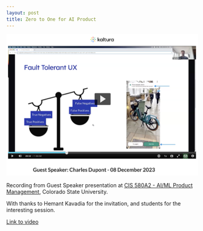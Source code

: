 ```yaml
---
layout: post
title: Zero to One for AI Product
---
```


![Presentation Video - screenshot](/images/zero-to-one-video-fault-tolerant-UX-screenshot.png)

Recording from Guest Speaker presentation at [CIS 580A2 - AI/ML Product Management](https://www.online.colostate.edu/courses/CIS/CIS580A2.dot), Colorado State University.

With thanks to Hemant Kavadia for the invitation, and students for the interesting session.

[Link to video](https://www.kaltura.com/index.php/extwidget/preview/partner_id/1821471/uiconf_id/47490853/entry_id/1_a6d2hekf/embed/dynamic?)